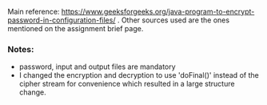 Main reference: https://www.geeksforgeeks.org/java-program-to-encrypt-password-in-configuration-files/ .
Other sources used are the ones mentioned on the assignment brief page.
### Notes:
- password, input and output files are mandatory
- I changed the encryption and decryption to use 'doFinal()' instead of the cipher stream for convenience which 
  resulted in a large structure change.
